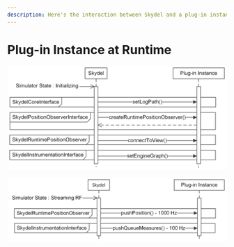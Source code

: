 ```yaml
---
description: Here's the interaction between Skydel and a plug-in instance at runtime.
---
```


# Plug-in Instance at Runtime

![Skydel Interaction with Plug-in Instance During Simulator Initializing State](../.gitbook/assets/plugin_runtime_init.png)

![Plug-in Instance During Simulator Streaming RF State](../.gitbook/assets/plugin_runtime_streaming.png)

